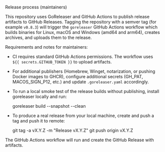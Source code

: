 Release process (maintainers)

This repository uses GoReleaser and GitHub Actions to publish release artifacts to GitHub Releases. Tagging the repository with a semver tag (for example `v0.8.3`) will trigger the `goreleaser` GitHub Actions workflow which builds binaries for Linux, macOS and Windows (amd64 and arm64), creates archives, and uploads them to the release.

Requirements and notes for maintainers:

- CI requires standard GitHub Actions permissions. The workflow uses `${{ secrets.GITHUB_TOKEN }}` to upload artifacts.
- For additional publishers (Homebrew, Winget, notarization, or pushing Docker images to GHCR), configure additional secrets (GH_PAT, MACOS_SIGN_P12, etc.) and update `.goreleaser.yaml` accordingly.
- To run a local smoke test of the release builds without publishing, install goreleaser locally and run:

  goreleaser build --snapshot --clean

- To produce a real release from your local machine, create and push a tag and push it to remote:

  git tag -a vX.Y.Z -m "Release vX.Y.Z"
  git push origin vX.Y.Z

The GitHub Actions workflow will run and create the GitHub Release with artifacts.
